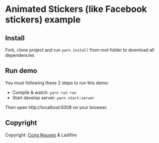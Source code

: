 # Animated Stickers (like Facebook stickers) example

## Install
Fork, clone project and run ```yarn install``` from root folder to download all dependencies

## Run demo
You must following these 2 steps to run this demo:

* Compile & watch: ```yarn run run```
* Start develop server: ```yarn start:server```

Then open http://localhost:5008 on your browser.

## Copyright
Copyright: [Cong Nguyen](https://www.facebook.com/congnguyen020/) & Ladifire
